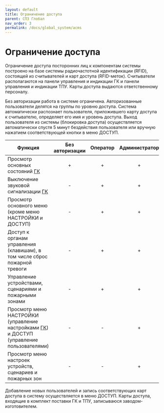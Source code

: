 ```yaml
---
layout: default
title: Ограничение доступа
parent: СПЗ Глобал
nav_order: 3
permalink: /docs/global_system/acms
---
```


# Ограничение доступа
Ограничение доступа посторонних лиц к компонентам системы построено на базе системы радиочастотной идентификации (RFID), состоящей из считывателей и карт доступа (RFID-меток). Считыватели располагаются на панели управления и индикации ГК и панели управления и индикации ТПУ. Карты доступа выдаются ответственному персоналу.

Без авторизации работа в системе ограничена. Авторизованные пользователи делятся на группы по уровню доступа. Система автоматически распознает пользователя, приложившего карту доступа к считывателю, определяет его имя и уровень доступа. Выход пользователя из системы (блокировка доступа) осуществляется автоматически спустя 5 минут бездействия пользователя или вручную нажатием соответствующей кнопки в меню ДОСТУП.

<table> 
  <thead> 
    <tr> 
      <th style="text-align: center">Функция</th>
      <th style="text-align: center">Без авторизации</th>
      <th style="text-align: center">Оператор</th>
      <th style="text-align: center">Администратор</th>
    </tr>
  </thead> 
  <tbody>
    <tr>
      <td style="text-align: left">Просмотр основных состояний <a href="/gk_manual/docs/gk#гк">ГК</a></td>
      <td style="text-align: center">+</td>
      <td style="text-align: center">+</td>
      <td style="text-align: center">+</td>
    </tr>
    <tr>
      <td style="text-align: left">Выключение звуковой сигнализации <a href="/gk_manual/docs/gk#гк">ГК</a></td>
      <td style="text-align: center">-</td>
      <td style="text-align: center">+</td>
      <td style="text-align: center">+</td>
    </tr>
    <tr>
      <td style="text-align: left">Просмотр основного меню (кроме меню НАСТРОЙКИ и ДОСТУП)</td>
      <td style="text-align: center">-</td>
      <td style="text-align: center">+</td>
      <td style="text-align: center">+</td>
    </tr>
    <tr>
      <td style="text-align: left">Доступ к органам управления (клавишам), в том числе сброс пожарной тревоги</td>
      <td style="text-align: center">-</td>
      <td style="text-align: center">+</td>
      <td style="text-align: center">+</td>
    </tr>
    <tr>
      <td style="text-align: left">Управление устройствами, сценариями и пожарными зонами</td>
      <td style="text-align: center">-</td>
      <td style="text-align: center">+</td>
      <td style="text-align: center">+</td>
    </tr>
    <tr>
      <td style="text-align: left">Просмотр меню НАСТРОЙКИ (управление настройками <a href="/gk_manual/docs/gk#гк">ГК</a>) и ДОСТУП (управление пользователями)</td>
      <td style="text-align: center">-</td>
      <td style="text-align: center">-</td>
      <td style="text-align: center">+</td>
    </tr>
    <tr>
      <td style="text-align: left">Просмотр меню настроек устройств, сценариев и пожарных зон</td>
      <td style="text-align: center">-</td>
      <td style="text-align: center">-</td>
      <td style="text-align: center">+</td>
    </tr>
   </tbody>
</table>

Добавление новых пользователей и запись соответствующих карт доступа в систему осуществляется в меню ДОСТУП. Карты доступа, входящие в комплект поставки ГК и ТПУ, записываюся заводом-изготовителем.
